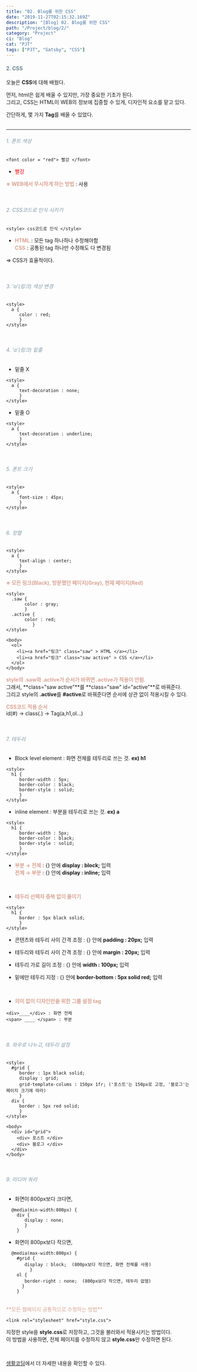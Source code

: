 ```yaml
---
title: "02. Blog를 위한 CSS"
date: "2019-11-27T02:15:32.169Z"
description: "[Blog] 02. Blog를 위한 CSS"
path: "/Project/blog/2/"
category: "Project"
ci: "Blog"
cat: "PJT"
tags: ["PJT", "Gatsby", "CSS"]
---
```


#### <span style="color:#6D838C">2. CSS </span>

오늘은 **CSS**에 대해 배웠다.  

먼저, html은 쉽게 배울 수 있지만, 가장 중요한 기초가 된다.  
그리고, CSS는 HTML이 WEB의 정보에 집중할 수 있게, 디자인적 요소를 맡고 있다.  

간단하게, 몇 가지 **Tag**를 배울 수 있었다.  
<br>

<hr>


###### <span style="color:#819BA6">1. 폰트 색상</span>

~~~
<font color = "red"> 빨강 </font>
~~~

* <font color = "red"> 빨강 </font>

 <span style="color:#D9A493"> **※ WEB에서 무시하게 하는 방법** </span>
 : **<!--** ___________________ **-->** 사용  


<br>

###### <span style="color:#819BA6">2. CSS코드로 인식 시키기</span>

~~~
<style> css코드로 인식 </style>
~~~

* <span style="color:#D9A493"> **HTML** </span> : 모든 tag 하나하나 수정해야함  
  <span style="color:#D9A493"> **CSS** </span> : 공통된 tag 하나만 수정해도 다 변경됨

=> CSS가 효율적이다. 


<br>

###### <span style="color:#819BA6">3. 'a'(링크) 색상 변경</span>

~~~
<style>
  a {
     color : red;
     }
</style>
~~~


<br>

###### <span style="color:#819BA6">4. 'a'(링크) 밑줄</span>

* 밑줄 X

~~~
<style>
  a {
     text-decoration : none;
     }
</style>
~~~

* 밑줄 O

~~~
<style>
  a {
     text-decoration : underline;
     }
</style>
~~~

<br>

###### <span style="color:#819BA6">5. 폰트 크기</span>

~~~
<style>
  a {
     font-size : 45px;
     }
</style>
~~~

<br>

###### <span style="color:#819BA6">6. 정렬</span>

~~~
<style>
  a {
     text-align : center;
     }
</style>
~~~


 <span style="color:#D9A493"> **※ 모든 링크(Black), 방문했던 페이지(Gray), 현재 페이지(Red)** </span>

~~~
<style>
  .saw {
       color : gray;
       }
  .active {
       color : red;
          }
</style>

<body>
  <ol>
    <li><a href="링크" class="saw" > HTML </a></li>
    <li><a href="링크" class="saw active" > CSS </a></li>
  </ol>
</body>
~~~

<span style="color:#D9A493">**style의 .saw와 .active가 순서가 바뀌면 .active가 적용이 안됨.**</span>  
그래서, **class="saw active"**를 **class="saw" id="active"**로 바꿔준다.  
그리고 style의 **.active**를 **#active**로 바꿔준다면 순서에 상관 없이 적용시킬 수 있다. 


<span style="color:#D9A493">**CSS코드 적용 순서**</span>  
 id(#) → class(.) → Tag(a,h1,ol...)


<br>

###### <span style="color:#819BA6">7. 테두리</span>

* Block level element : 화면 전체를 테두리로 쓰는 것. **ex) h1**

~~~
<style>
  h1 {
     border-width : 5px;
     border-color : black;
     border-style : solid;
     }
</style>
~~~

* inline element : 부분을 테두리로 쓰는 것. **ex) a**

~~~
<style>
  h1 {
     border-width : 5px;
     border-color : black;
     border-style : solid;
     }
</style>
~~~

* <span style="color:#D9A493"> **부분 → 전체** </span> : {} 안에 **display : block;** 입력  
  <span style="color:#D9A493"> **전체 → 부분** </span> : {} 안에 **display : inline;** 입력  


<br>  

* <span style="color:#D9A493"> **테두리 선택자 중복 없이 줄이기** </span>

~~~
<style>
  h1 {
     border : 5px black solid;
     }
</style>
~~~

* 콘텐츠와 테두리 사이 간격 조정 : {} 안에 **padding : 20px;** 입력  

* 테두리와 테두리 사이 간격 조정 : {} 안에 **margin : 20px;** 입력  

* 테두리 가로 길이 조정 : {} 안에 **width : 100px;** 입력  

* 밑에만 테두리 지정 : {} 안에 **border-bottom : 5px solid red;** 입력  


<br>  

* <span style="color:#D9A493">**의미 없이 디자인만을 위한 그룹 설정 tag**</span> 

~~~
<div>____</div> : 화면 전체
<span> ____ </span> : 부분
~~~

<br>

###### <span style="color:#819BA6">8. 좌우로 나누고, 테두리 설정</span>

~~~
<style>
  #grid {
     border : 1px black solid;
     display : grid;
     grid-template-colums : 150px 1fr; ('포스트'는 150px로 고정, '블로그'는 페이지 크기에 따라)
     }
  div {
     border : 5px red solid;
     }
</style>

<body>
  <div id="grid">
    <div> 포스트 </div>
    <div> 블로그 </div>
  </div>
</body>
~~~

<br>

###### <span style="color:#819BA6">9. 미디어 쿼리</span>

* 화면이 800px보다 크다면,  

~~~
  @media(min-width:800px) {
    div {
       display : none;
       }
    }
~~~

* 화면이 800px보다 작으면,  

~~~
  @media(max-width:800px) {
    #grid {
       display : block;  (800px보다 작으면, 화면 전체를 사용)
         }
    ol {
       border-right : none;  (800px보다 작으면, 테두리 없앰)
      }
    }
~~~

<br>
<span style="color:#D9A493">**모든 웹페이지 공통적으로 수정하는 방법**</span>

~~~
<link rel="stylesheet" href="style.css">
~~~

지정한 style을 **style.css**로 저장하고, 그것을 불러와서 적용시키는 방법이다.  
이 방법을 사용하면, 전체 페이지를 수정하지 않고 **style.css**만 수정하면 된다.

<br>

[생활코딩](https://www.opentutorials.org/course/1)에서 더 자세한 내용을 확인할 수 있다. 